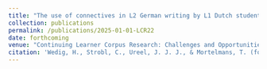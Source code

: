 ```yaml
---
title: "The use of connectives in L2 German writing by L1 Dutch students: A learner corpus study"
collection: publications
permalink: /publications/2025-01-01-LCR22
date: forthcoming
venue: "Continuing Learner Corpus Research: Challenges and Opportunities. Presses universitaires de Louvain."
citation: 'Wedig, H., Strobl, C., Ureel, J. J. J., & Mortelmans, T. (forthcoming). The use of connectives in L2 German writing by L1 Dutch students: A learner corpus study. In Katherine Ackerley & Erik Castello (Eds.), Continuing Learner Corpus Research: Challenges and Opportunities (pp. 213–243). Presses universitaires de Louvain.'
---
```

